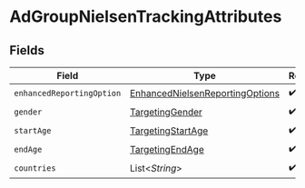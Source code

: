 # AdGroupNielsenTrackingAttributes


## Fields

| Field                                                                                         | Type                                                                                          | Required                                                                                      | Description                                                                                   |
| --------------------------------------------------------------------------------------------- | --------------------------------------------------------------------------------------------- | --------------------------------------------------------------------------------------------- | --------------------------------------------------------------------------------------------- |
| `enhancedReportingOption`                                                                     | [EnhancedNielsenReportingOptions](../../models/components/EnhancedNielsenReportingOptions.md) | :heavy_check_mark:                                                                            | N/A                                                                                           |
| `gender`                                                                                      | [TargetingGender](../../models/components/TargetingGender.md)                                 | :heavy_check_mark:                                                                            | N/A                                                                                           |
| `startAge`                                                                                    | [TargetingStartAge](../../models/components/TargetingStartAge.md)                             | :heavy_check_mark:                                                                            | N/A                                                                                           |
| `endAge`                                                                                      | [TargetingEndAge](../../models/components/TargetingEndAge.md)                                 | :heavy_check_mark:                                                                            | N/A                                                                                           |
| `countries`                                                                                   | List\<*String*>                                                                               | :heavy_check_mark:                                                                            | N/A                                                                                           |